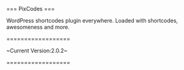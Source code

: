 === PixCodes ===

WordPress shortcodes plugin everywhere. Loaded with shortcodes, awesomeness and more.

==================

~Current Version:2.0.2~

==================
